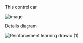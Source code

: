 This control car

![image](https://user-images.githubusercontent.com/87382851/173038201-f8671b7a-db82-4849-a3e4-c792db016906.png)

Details diagram

![Reinforcement learning drawio (1)](https://user-images.githubusercontent.com/87382851/172574844-b5f453a4-07be-4c4e-b3e2-ce9b51fcefa8.png)
